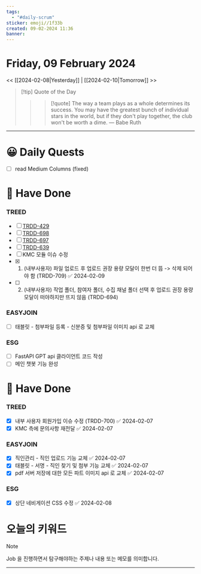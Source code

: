 ```yaml
---
tags:
  - "#daily-scrum"
sticker: emoji//1f33b
created: 09-02-2024 11:36
banner:
---
```

# Friday, 09 February 2024
<< [[2024-02-08|Yesterday]] | [[2024-02-10|Tomorrow]] >>

> [!tip] Quote of the Day  
> > > [!quote] The way a team plays as a whole determines its success. You may have the greatest bunch of individual stars in the world, but if they don't play together, the club won't be worth a dime.
> — Babe Ruth

---

#  😀 Daily Quests
- [ ] read Medium Columns (fixed)


# 🙂 Have Done
### TREED
 - [ ] [TRDD-429](https://alcherainc.atlassian.net/jira/software/projects/TRDD/boards/159?selectedIssue=TRDD-429)
- [ ] [TRDD-698](https://alcherainc.atlassian.net/jira/software/projects/TRDD/boards/159?selectedIssue=TRDD-698)
- [ ] [TRDD-697](https://alcherainc.atlassian.net/jira/software/projects/TRDD/boards/159?selectedIssue=TRDD-697)
- [ ] [TRDD-639](https://alcherainc.atlassian.net/jira/software/projects/TRDD/boards/159?selectedIssue=TRDD-639)
- [ ] KMC 모듈 이슈 수정
- [x] 1. (내부사용자) 파일 업로드 후 업로드 권장 용량 모달이 한번 더 뜸 -> 삭제 되어야 함 (TRDD-709) ✅ 2024-02-09
- [ ] 2. (내부사용자) 작업 폴더, 참여자 폴더, 수집 채널 폴더 선택 후 업로드 권장 용량 모달이 떠야하지만 뜨지 않음 (TRDD-694)

### EASYJOIN
- [ ] 태블릿 - 첨부파일 등록 - 신분증 및 첨부파일 이미지 api 로 교체

### ESG
- [ ] FastAPI GPT api 클라이언트 코드 작성
- [ ] 메인 챗봇 기능 완성

# 🙂 Have Done
### TREED
- [x] 내부 사용자 회원가입 이슈 수정 (TRDD-700) ✅ 2024-02-07
- [x] KMC 측에 문의사항 재전달 ✅ 2024-02-07

### EASYJOIN
- [x] 직인관리 - 직인 업로드 기능 교체 ✅ 2024-02-07
- [x] 태블릿 - 서명 - 직인 찾기 및 첨부 기능 교체 ✅ 2024-02-07
- [x] pdf 서버 저장에 대한 모든 파트 이미지 api 로 교체 ✅ 2024-02-07
### ESG
- [x] 상단 네비게이션 CSS 수정 ✅ 2024-02-08

# 오늘의 키워드

> [!NOTE]
> Job 을 진행하면서 탐구해야하는 주제나 내용 또는 메모를 의미합니다.


---
